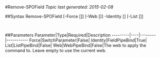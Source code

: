 #Remove-SPOField
*Topic last generated: 2015-02-08*


##Syntax
    Remove-SPOField [-Force [<SwitchParameter>]] [-Web [<WebPipeBind>]] -Identity [<FieldPipeBind>] [-List [<ListPipeBind>]]

&nbsp;

##Parameters
Parameter|Type|Required|Description
---------|----|--------|-----------
Force|SwitchParameter|False|
Identity|FieldPipeBind|True|
List|ListPipeBind|False|
Web|WebPipeBind|False|The web to apply the command to. Leave empty to use the current web.
